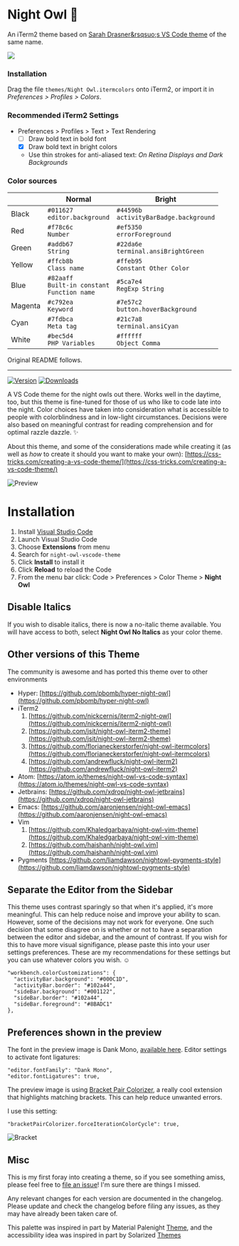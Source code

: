 # Night Owl 🌌

An iTerm2 theme based on [Sarah Drasner&rsqsuo;s VS Code
theme](https://github.com/sdras/night-owl-vscode-theme) of the same name.

![](https://cl.ly/3h3k2f2Z3H3o/Screen%20Shot%202018-08-09%20at%2012.03.16%20PM.png)

### Installation
Drag the file `themes/Night Owl.itermcolors` onto iTerm2, or import
it in *Preferences > Profiles > Colors*.

### Recommended iTerm2 Settings
- Preferences > Profiles > Text > Text Rendering
  - [ ] Draw bold text in bold font
  - [x] Draw bold text in bright colors
  - Use thin strokes for anti-aliased text: _On Retina Displays and Dark Backgrounds_

### Color sources

|         | Normal                                              | Bright                                     |
|---------|-----------------------------------------------------|--------------------------------------------|
| Black   | `#011627`<br>`editor.background`                    | `#44596b`<br>`activityBarBadge.background` |
| Red     | `#f78c6c`<br>`Number`                               | `#ef5350`<br>`errorForeground`             |
| Green   | `#addb67`<br>`String`                               | `#22da6e`<br>`terminal.ansiBrightGreen`    |
| Yellow  | `#ffcb8b`<br>`Class name`                           | `#ffeb95`<br>`Constant Other Color`        |
| Blue    | `#82aaff`<br>`Built-in constant`<br>`Function name` | `#5ca7e4`<br>`RegExp String`               |
| Magenta | `#c792ea`<br>`Keyword`                              | `#7e57c2`<br>`button.hoverBackground`      |
| Cyan    | `#7fdbca`<br>`Meta tag`                             | `#21c7a8`<br>`terminal.ansiCyan`           |
| White   | `#bec5d4`<br>`PHP Variables`                        | `#ffffff`<br>`Object Comma`                |

Original README follows.

---

[![Version](https://vsmarketplacebadge.apphb.com/version/sdras.night-owl.svg)](https://aka.ms/nightowl)
[![Downloads](https://img.shields.io/vscode-marketplace/r/sdras.night-owl.svg)](https://aka.ms/nightowl)

A VS Code theme for the night owls out there. Works well in the daytime, too, but this theme is fine-tuned for those of us who like to code late into the night. Color choices have taken into consideration what is accessible to people with colorblindness and in low-light circumstances. Decisions were also based on meaningful contrast for reading comprehension and for optimal razzle dazzle. ✨

About this theme, and some of the considerations made while creating it (as well as _how_ to create it should you want to make your own): [https://css-tricks.com/creating-a-vs-code-theme/](https://css-tricks.com/creating-a-vs-code-theme/)

![Preview](preview.png)

# Installation

1.  Install [Visual Studio Code](https://code.visualstudio.com/)
2.  Launch Visual Studio Code
3.  Choose **Extensions** from menu
4.  Search for `night-owl-vscode-theme`
5.  Click **Install** to install it
6.  Click **Reload** to reload the Code
7.  From the menu bar click: Code > Preferences > Color Theme > **Night Owl**

## Disable Italics

If you wish to disable italics, there is now a no-italic theme available. You will have access to both, select **Night Owl No Italics** as your color theme.

## Other versions of this Theme

The community is awesome and has ported this theme over to other environments

- Hyper: [https://github.com/pbomb/hyper-night-owl](https://github.com/pbomb/hyper-night-owl)
- iTerm2
  1.  [https://github.com/nickcernis/iterm2-night-owl](https://github.com/nickcernis/iterm2-night-owl)
  2.  [https://github.com/jsit/night-owl-iterm2-theme](https://github.com/jsit/night-owl-iterm2-theme)
  3.  [https://github.com/florianeckerstorfer/night-owl-itermcolors](https://github.com/florianeckerstorfer/night-owl-itermcolors)
  4.  [https://github.com/andrewfluck/night-owl-iterm2](https://github.com/andrewfluck/night-owl-iterm2)
- Atom: [https://atom.io/themes/night-owl-vs-code-syntax](https://atom.io/themes/night-owl-vs-code-syntax)
- Jetbrains: [https://github.com/xdrop/night-owl-jetbrains](https://github.com/xdrop/night-owl-jetbrains)
- Emacs: [https://github.com/aaronjensen/night-owl-emacs](https://github.com/aaronjensen/night-owl-emacs)
- Vim 
  1. [https://github.com/Khaledgarbaya/night-owl-vim-theme](https://github.com/Khaledgarbaya/night-owl-vim-theme)
  2. [https://github.com/haishanh/night-owl.vim](https://github.com/haishanh/night-owl.vim)
- Pygments [https://github.com/liamdawson/nightowl-pygments-style](https://github.com/liamdawson/nightowl-pygments-style)

## Separate the Editor from the Sidebar

This theme uses contrast sparingly so that when it's applied, it's more meaningful. This can help reduce noise and improve your ability to scan. However, some of the decisions may not work for everyone. One such decision that some disagree on is whether or not to have a separation between the editor and sidebar, and the amount of contrast. If you wish for this to have more visual signifigance, please paste this into your user settings preferences. These are my recommendations for these settings but you can use whatever colors you wish. ☺️

```
"workbench.colorCustomizations": {
  "activityBar.background": "#000C1D",
  "activityBar.border": "#102a44",
  "sideBar.background": "#001122",
  "sideBar.border": "#102a44",
  "sideBar.foreground": "#8BADC1"
},
```

## Preferences shown in the preview

The font in the preview image is Dank Mono, [available here](https://dank.sh/). Editor settings to activate font ligatures:

```
"editor.fontFamily": "Dank Mono",
"editor.fontLigatures": true,
```

The preview image is using [Bracket Pair Colorizer](https://marketplace.visualstudio.com/items?itemName=CoenraadS.bracket-pair-colorizer), a really cool extension that highlights matching brackets. This can help reduce unwanted errors.

I use this setting:

```
"bracketPairColorizer.forceIterationColorCycle": true,
```

![Bracket](bracket.png)

## Misc

This is my first foray into creating a theme, so if you see something amiss, please feel free to [file an issue](https://github.com/sdras/night-owl-vscode-theme/issues)! I'm sure there are things I missed.

Any relevant changes for each version are documented in the changelog. Please update and check the changelog before filing any issues, as they may have already been taken care of.

This palette was inspired in part by Material Palenight [Theme](https://marketplace.visualstudio.com/items?itemName=whizkydee.material-palenight-theme), and the accessibility idea was inspired in part by Solarized [Themes](http://ethanschoonover.com/solarized)
